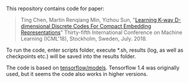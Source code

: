 This repository contains code for paper:


>Ting Chen, Martin Renqiang Min, Yizhou Sun, "[Learning K-way D-dimensional Discrete Codes For Compact Embedding Representations](https://arxiv.org/abs/1806.09464)" Thirty-fifth International Conference on Machine Learning (ICML'18), Stockholm, Sweden, July. 2018.


To run the code, enter scripts folder, execute \*.sh, results (log, as well as checkpoints etc.) will be saved into the results folder.

The code is based on [tensorflow/models](https://github.com/tensorflow/models/tree/r1.4.0/tutorials/rnn/ptb). Tensorflow 1.4 was originally used, but it seems the code also works in higher versions.
